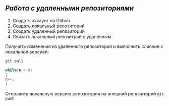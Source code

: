 ## ***Работа с удаленными репозиториями***

1. Создать аккаунт на Github 
2. Создать локальный репозиторий
3. Создать удаленный репозиторий
4. Связать локальный репозитрий с удаленным

Получить изменения из удаленного репозитория и выполнить слияние с локальной версией:
```bash
git pull
```
```C#
while(n < 0)
{
n++;
}

```
Отправить локальную версию репозитория на внешний репозиторий `git push`

